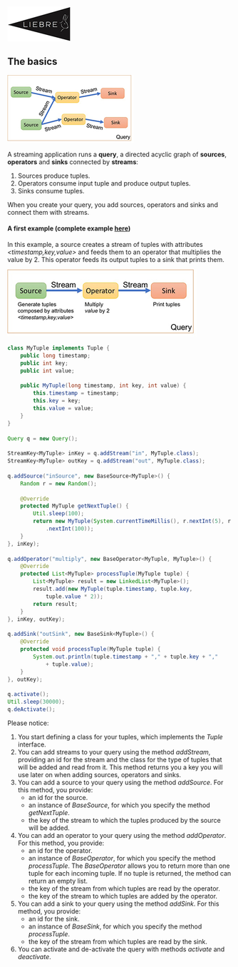 
[![](images/liebre_small.jpg)](index.md)

## The basics

![](images/query.jpg)

A streaming application runs a **query**, a directed acyclic graph of **sources**, **operators** and **sinks** connected by **streams**:

1. Sources produce tuples.
2. Operators consume input tuple and produce output tuples.
3. Sinks consume tuples.

When you create your query, you add sources, operators and sinks and connect them with streams.

#### A first example (complete example [here](https://github.com/vincenzo-gulisano/Liebre/blob/master/src/main/java/example/SimpleQuery.java))

In this example, a source creates a stream of tuples with attributes _&lt;timestamp,key,value&gt;_ and feeds them to an operator that multiplies the value by 2. This operator feeds its output tuples to a sink that prints them.

![](images/simplequery.jpg)

```java
class MyTuple implements Tuple {
	public long timestamp;
	public int key;
	public int value;

	public MyTuple(long timestamp, int key, int value) {
		this.timestamp = timestamp;
		this.key = key;
		this.value = value;
	}
}

Query q = new Query();

StreamKey<MyTuple> inKey = q.addStream("in", MyTuple.class);
StreamKey<MyTuple> outKey = q.addStream("out", MyTuple.class);

q.addSource("inSource", new BaseSource<MyTuple>() {
	Random r = new Random();

	@Override
	protected MyTuple getNextTuple() {
		Util.sleep(100);
		return new MyTuple(System.currentTimeMillis(), r.nextInt(5), r
			.nextInt(100));
	}
}, inKey);

q.addOperator("multiply", new BaseOperator<MyTuple, MyTuple>() {
	@Override
	protected List<MyTuple> processTuple(MyTuple tuple) {
		List<MyTuple> result = new LinkedList<MyTuple>();
		result.add(new MyTuple(tuple.timestamp, tuple.key,
			tuple.value * 2));
		return result;
	}
}, inKey, outKey);

q.addSink("outSink", new BaseSink<MyTuple>() {
	@Override
	protected void processTuple(MyTuple tuple) {
		System.out.println(tuple.timestamp + "," + tuple.key + ","
			+ tuple.value);
	}
}, outKey);

q.activate();
Util.sleep(30000);
q.deActivate();
```

Please notice:

1. You start defining a class for your tuples, which implements the _Tuple_ interface.
2. You can add streams to your query using the method _addStream_, providing an id for the stream and the class for the type of tuples that will be added and read from it. This method returns you a key you will use later on when adding sources, operators and sinks.
3. You can add a source to your query using the method _addSource_. For this method, you provide:
	- an id for the source.
	- an instance of _BaseSource_, for which you specify the method _getNextTuple_.
	- the key of the stream to which the tuples produced by the source will be added.
4. You can add an operator to your query using the method _addOperator_. For this method, you provide:
	- an id for the operator.
	- an instance of _BaseOperator_, for which you specify the method _processTuple_. The _BaseOperator_ allows you to return more than one tuple for each incoming tuple. If no tuple is returned, the method can return an empty list.
	- the key of the stream from which tuples are read by the operator.
	- the key of the stream to which tuples are added by the operator.
5. You can add a sink to your query using the method _addSink_. For this method, you provide:
	- an id for the sink.
	- an instance of _BaseSink_, for which you specify the method _processTuple_.
	- the key of the stream from which tuples are read by the sink.
6. You can activate and de-activate the query with methods _activate_ and _deactivate_.
